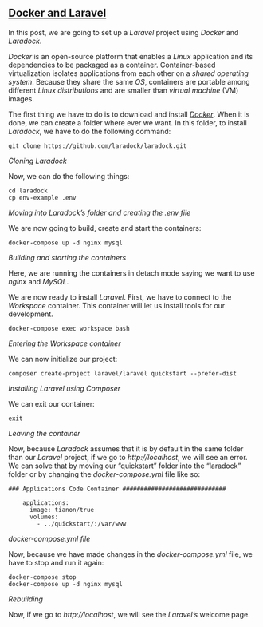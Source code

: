## [Docker and Laravel](https://mlbors.tumblr.com/post/160836281840/docker-and-laravel)

In this post, we are going to set up a _Laravel_ project using _Docker_ and _Laradock_.

_Docker_ is an open-source platform that enables a _Linux_ application and its dependencies to be packaged as a container. Container-based virtualization isolates applications from each other on a _shared operating system_. Because they share the same _OS_, containers are portable among different _Linux distributions_ and are smaller than _virtual machine_ (VM) images.

The first thing we have to do is to download and install _[Docker](https://www.docker.com)_. When it is done, we can create a folder where ever we want. In this folder, to install _Laradock_, we have to do the following command:
    
    
    git clone https://github.com/laradock/laradock.git

_Cloning Laradock_

Now, we can do the following things:
    
    
    cd laradock
    cp env-example .env

_Moving into Laradock’s folder and creating the .env file_

We are now going to build, create and start the containers:
    
    
    docker-compose up -d nginx mysql

_Building and starting the containers_

Here, we are running the containers in detach mode saying we want to use _nginx_ and _MySQL_.

We are now ready to install _Laravel_. First, we have to connect to the _Workspace_ container. This container will let us install tools for our development.
    
    
    docker-compose exec workspace bash

_Entering the Workspace container_

We can now initialize our project:
    
    
    composer create-project laravel/laravel quickstart --prefer-dist

_Installing Laravel using Composer_

We can exit our container:
    
    
    exit

_Leaving the container_

Now, because _Laradock_ assumes that it is by default in the same folder than our _Laravel_ project, if we go to _http://localhost_, we will see an error. We can solve that by moving our “quickstart” folder into the “laradock” folder or by changing the _docker-compose.yml_ file like so:
    
    
    ### Applications Code Container #############################
    
        applications:
          image: tianon/true
          volumes:
            - ../quickstart/:/var/www

_docker-compose.yml file_

Now, because we have made changes in the _docker-compose.yml_ file, we have to stop and run it again:
    
    
    docker-compose stop
    docker-compose up -d nginx mysql

_Rebuilding_

Now, if we go to _http://localhost_, we will see the _Laravel’s_ welcome page.
